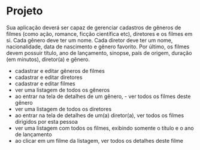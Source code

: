 # Projeto
Sua aplicação deverá ser capaz de gerenciar cadastros de gêneros de filmes (como ação, romance, ficção científica etc), diretores e os filmes em si. Cada gênero deve ter um nome. Cada diretor deve ter um nome, nacionalidade, data de nascimento e gênero favorito. Por último, os filmes devem possuir título, ano de lançamento, sinopse, país de origem, duração (em minutos), diretor(a) e gênero.

- cadastrar e editar gêneros de filmes
- cadastrar e editar diretores
- cadastrar e editar filmes
- ver uma listagem de todos os gêneros
- ao entrar na tela de detalhes de um gênero, - ver todos os filmes deste gênero
- ver uma listagem de todos os diretores
- ao entrar na tela de detalhes de um(a) diretor(a), ver todos os filmes dirigidos por esta pessoa
- ver uma listagem com todos os filmes, exibindo somente o título e o ano de lançamento
- ao clicar em um filme da listagem, ver todos os detalhes deste filme
